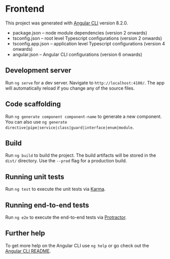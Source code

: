 # Frontend

This project was generated with [Angular CLI](https://github.com/angular/angular-cli) version 8.2.0.

* package.json – node module dependencies (version 2 onwards)
* tsconfig.json – root level Typescript configurations (version 2 onwards)
* tsconfig.app.json – application level Typescript configurations (version 4 onwards)
* angular.json – Angular CLI configurations (version 6 onwards)

## Development server

Run `ng serve` for a dev server. Navigate to `http://localhost:4100/`. The app will automatically reload if you change any of the source files.

## Code scaffolding

Run `ng generate component component-name` to generate a new component. You can also use `ng generate directive|pipe|service|class|guard|interface|enum|module`.

## Build

Run `ng build` to build the project. The build artifacts will be stored in the `dist/` directory. Use the `--prod` flag for a production build.

## Running unit tests

Run `ng test` to execute the unit tests via [Karma](https://karma-runner.github.io).

## Running end-to-end tests

Run `ng e2e` to execute the end-to-end tests via [Protractor](http://www.protractortest.org/).

## Further help

To get more help on the Angular CLI use `ng help` or go check out the [Angular CLI README](https://github.com/angular/angular-cli/blob/master/README.md).
